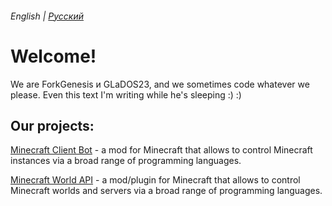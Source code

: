 ###### English | [Русский](README.md)
Welcome!
======
We are ForkGenesis и GLaDOS23, and we sometimes code whatever we please. Even this text I'm writing while he's sleeping :) :)

Our projects:
------
[Minecraft Client Bot](https://github.com/vpgel/Minecraft-Client-Bot) - a mod for Minecraft that allows to control Minecraft instances via a broad range of programming languages.

[Minecraft World API](https://github.com/ForkGenesis/Minecraft-World-API) - a mod/plugin for Minecraft that allows to control Minecraft worlds and servers via a broad range of programming languages.
